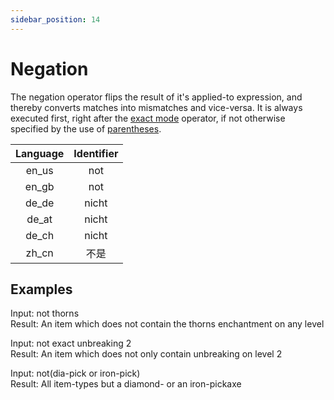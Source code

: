 ```yaml
---
sidebar_position: 14
---
```


# Negation

The negation operator flips the result of it's applied-to expression, and thereby converts matches into mismatches and vice-versa. It is always executed first, right after the [exact mode](exact-mode.md) operator, if not otherwise specified by the use of [parentheses](parentheses.md).

| Language | Identifier |
|:--------:|:----------:|
| en_us | not |
| en_gb | not |
| de_de | nicht |
| de_at | nicht |
| de_ch | nicht |
| zh_cn | 不是 |

## Examples

Input: not thorns\
Result: An item which does not contain the thorns enchantment on any level

Input: not exact unbreaking 2\
Result: An item which does not only contain unbreaking on level 2

Input: not(dia-pick or iron-pick)\
Result: All item-types but a diamond- or an iron-pickaxe